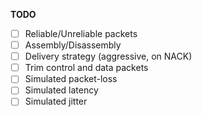 
**TODO**
- [ ] Reliable/Unreliable packets
- [ ] Assembly/Disassembly
- [ ] Delivery strategy (aggressive, on NACK)
- [ ] Trim control and data packets
- [ ] Simulated packet-loss
- [ ] Simulated latency
- [ ] Simulated jitter

